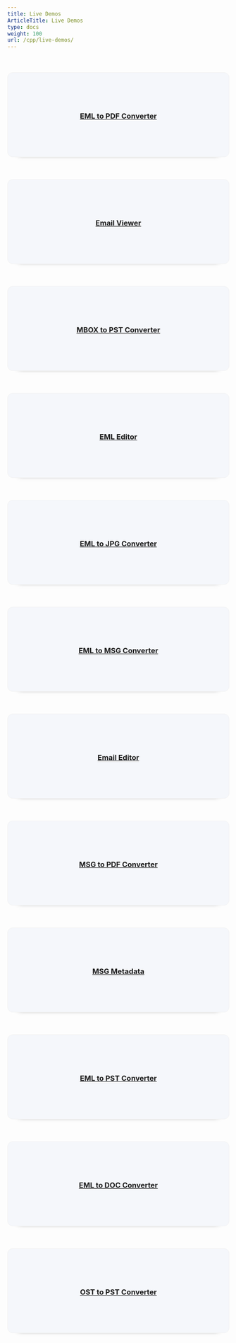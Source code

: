 ```yaml
---
title: Live Demos
ArticleTitle: Live Demos
type: docs
weight: 100
url: /cpp/live-demos/
---
```


<div class="row">
<div class="col-md-3 tc">
<a href="https://products.aspose.app/email/conversion/eml-to-pdf">
<div class="democard">
<h3 style="text-align: center">
EML to PDF Converter
</h3>
</div>
</a>
</div>

<div class="col-md-3 tc">
<a href="https://products.aspose.app/email/viewer">
<div class="democard">
<h3 style="text-align: center">
Email Viewer
</h3>
</div>
</a>
</div>

<div class="col-md-3 tc">
<a href="https://products.aspose.app/email/conversion/mbox-to-pst">
<div class="democard">
<h3 style="text-align: center">
MBOX to PST Converter
</h3>
</div>
</a>
</div>

<div class="col-md-3 tc">
<a href="https://products.aspose.app/email/editor/eml">
<div class="democard">
<h3 style="text-align: center">
EML Editor
</h3>
</div>
</a>
</div>
</div>

<div class="row">

<div class="col-md-3 tc">
<a href="https://products.aspose.app/email/conversion/eml-to-jpg">
<div class="democard">
<h3 style="text-align: center">
EML to JPG Converter
</h3>
</div>
</a>
</div>

<div class="col-md-3 tc">
<a href="https://products.aspose.app/email/conversion/eml-to-msg">
<div class="democard">
<h3 style="text-align: center">
EML to MSG Converter
</h3>
</div>
</a>
</div>

<div class="col-md-3 tc">
<a href="https://products.aspose.app/email/editor">
<div class="democard">
<h3 style="text-align: center">
Email Editor
</h3>
</div>
</a>
</div>

<div class="col-md-3 tc">
<a href="https://products.aspose.app/email/conversion/msg-to-pdf">
<div class="democard">
<h3 style="text-align: center">
MSG to PDF Converter
</h3>
</div>
</a>
</div>

</div>

<div class="row">

<div class="col-md-3 tc">
<a href="https://products.aspose.app/email/metadata/msg">
<div class="democard">
<h3 style="text-align: center">
MSG Metadata
</h3>
</div>
</a>
</div>

<div class="col-md-3 tc">
<a href="https://products.aspose.app/email/conversion/eml-to-pst">
<div class="democard">
<h3 style="text-align: center">
EML to PST Converter
</h3>
</div>
</a>
</div>

<div class="col-md-3 tc">
<a href="https://products.aspose.app/email/conversion/eml-to-doc">
<div class="democard">
<h3 style="text-align: center">
EML to DOC Converter
</h3>
</div>
</a>
</div>

<div class="col-md-3 tc">
<a href="https://products.aspose.app/email/conversion/ost-to-pst">
<div class="democard">
<h3 style="text-align: center">
OST to PST Converter
</h3>
</div>
</a>
</div>

</div>





<style>
.democard {
    padding: 20px;
    background: #f5f7fb;
    border-radius: 12px;
    min-height: 150px;
    display: flex;
    align-items: center;
    justify-content: center;
    flex-flow: column;
    box-shadow: 0 20px 10px -26px #333;
    border: 1px solid #f2f2f2;
    margin-top: 50px;
}
</style>
